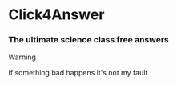 # Click4Answer
### The ultimate science class free answers

> [!WARNING]  
> If something bad happens it's not my fault
